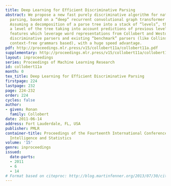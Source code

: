 ```yaml
---
title: Deep Learning for Efficient Discriminative Parsing
abstract: We propose a new fast purely discriminative algorithm for natural language
  parsing, based on a “deep” recurrent convolutional graph transformer network (GTN).
  Assuming a decomposition of a parse tree into a stack of “levels”, the network predicts
  a level of the tree taking into account predictions of previous levels. Using only few basic text
  features which leverage word representations from Collobert and Weston (2008), we show similar performance (in $F_1$ score) to existing pure
  discriminative parsers and existing “benchmark” parsers (like Collins parser, probabilistic
  context-free grammars based), with a huge speed advantage.
pdf: http://proceedings.mlr.press/v15/collobert11a/collobert11a.pdf
supplementary: http://proceedings.mlr.press/v15/collobert11a/collobert11aSupple.pdf
layout: inproceedings
series: Proceedings of Machine Learning Research
id: collobert11a
month: 0
tex_title: Deep Learning for Efficient Discriminative Parsing
firstpage: 224
lastpage: 232
page: 224-232
order: 224
cycles: false
author:
- given: Ronan
  family: Collobert
date: 2011-06-14
address: Fort Lauderdale, FL, USA
publisher: PMLR
container-title: Proceedings of the Fourteenth International Conference on Artificial
  Intelligence and Statistics
volume: '15'
genre: inproceedings
issued:
  date-parts:
  - 2011
  - 6
  - 14
# Format based on citeproc: http://blog.martinfenner.org/2013/07/30/citeproc-yaml-for-bibliographies/
---
```

